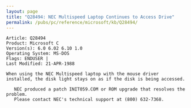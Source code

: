 ```yaml
---
layout: page
title: "Q28494: NEC Multispeed Laptop Continues to Access Drive"
permalink: /pubs/pc/reference/microsoft/kb/Q28494/
---
```


	Article: Q28494
	Product: Microsoft C
	Version(s): 6.0 6.02 6.10 1.0
	Operating System: MS-DOS
	Flags: ENDUSER |
	Last Modified: 21-APR-1988
	
	When using the NEC Multispeed laptop with the mouse driver
	installed, the disk light stays on as if the disk is being accessed.
	
	   NEC produced a patch INIT059.COM or ROM upgrade that resolves the
	problem.
	   Please contact NEC's technical support at (800) 632-7368.
